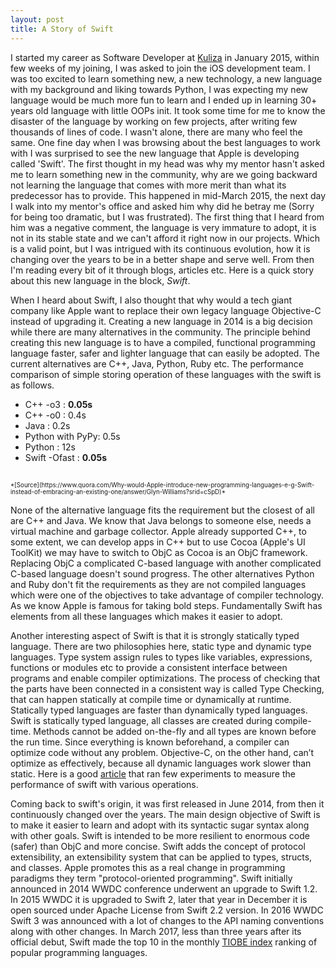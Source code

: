 ```yaml
---
layout: post
title: A Story of Swift
---
```


I started my career as Software Developer at [Kuliza](https://kuliza.com) in January 2015, within few weeks of my joining, I was asked to join the iOS development team. I was too excited to learn something new, a new technology, a new language with my background and liking towards Python, I was expecting my new language would be much more fun to learn and I ended up in learning 30+ years old language with little OOPs init. It took some time for me to know the disaster of the language by working on few projects, after writing few thousands of lines of code. I wasn't alone, there are many who feel the same. One fine day when I was browsing about the best languages to work with I was surprised to see the new language that Apple is developing called 'Swift'. The first thought in my head was why my mentor hasn't asked me to learn something new in the community, why are we going backward not learning the language that comes with more merit than what its predecessor has to provide. This happened in mid-March 2015, the next day I walk into my mentor's office and asked him why did he betray me (Sorry for being too dramatic, but I was frustrated). The first thing that I heard from him was a negative comment, the language is very immature to adopt, it is not in its stable state and we can't afford it right now in our projects. Which is a valid point, but I was intrigued with its continuous evolution, how it is changing over the years to be in a better shape and serve well. From then I'm reading every bit of it through blogs, articles etc. Here is a quick story about this new language in the block, *Swift*.

When I heard about Swift, I also thought that why would a tech giant company like Apple want to replace their own legacy language Objective-C instead of upgrading it. Creating a new language in 2014 is a big decision while there are many alternatives in the community. The principle behind creating this new language is to have a compiled, functional programming language faster, safer and lighter language that can easily be adopted. The current alternatives are C++, Java, Python, Ruby etc. The performance comparison of simple storing operation of these languages with the swift is as follows. 

* C++ -o3 : **0.05s**
* C++ -o0 : 0.4s
* Java : 0.2s
* Python with PyPy: 0.5s
* Python : 12s
* Swift -Ofast : **0.05s**
<br>
<sub><sup>*[Source](https://www.quora.com/Why-would-Apple-introduce-new-programming-languages-e-g-Swift-instead-of-embracing-an-existing-one/answer/Glyn-Williams?srid=cSpD)* </sup></sub>

None of the alternative language fits the requirement but the closest of all are C++ and Java. We know that Java belongs to someone else, needs a virtual machine and garbage collector. Apple already supported C++, to some extent, we can develop apps in C++ but to use Cocoa (Apple's UI ToolKit) we may have to switch to ObjC as Cocoa is an ObjC framework. Replacing ObjC a complicated C-based language with another complicated C-based language doesn't sound progress. The other alternatives Python and Ruby don't fit the requirements as they are not compiled languages which were one of the objectives to take advantage of compiler technology. As we know Apple is famous for taking bold steps. Fundamentally Swift has elements from all these languages which makes it easier to adopt. 

Another interesting aspect of Swift is that it is strongly statically typed language. There are two philosophies here, static type and dynamic type languages. Type system assign rules to types like variables, expressions, functions or modules etc to provide a consistent interface between programs and enable compiler optimizations. The process of checking that the parts have been connected in a consistent way is called Type Checking, that can happen statically at compile time or dynamically at runtime. Statically typed languages are faster than dynamically typed languages. Swift is statically typed language, all classes are created during compile-time. Methods cannot be added on-the-fly and all types are known before the run time. Since everything is known beforehand, a compiler can optimize code without any problem. Objective-C, on the other hand, can’t optimize as effectively, because all dynamic languages work slower than static. Here is a good [article](https://yalantis.com/blog/is-swift-faster-than-objective-c/) that ran few experiments to measure the performance of swift with various operations. 

Coming back to swift's origin, it was first released in June 2014, from then it continuously changed over the years. The main design objective of Swift is to make it easier to learn and adopt with its syntactic sugar syntax along with other goals. Swift is intended to be more resilient to enormous code (safer) than ObjC and more concise. Swift adds the concept of protocol extensibility, an extensibility system that can be applied to types, structs, and classes. Apple promotes this as a real change in programming paradigms they term "protocol-oriented programming". Swift initially announced in 2014 WWDC conference underwent an upgrade to Swift 1.2. In 2015 WWDC it is upgraded to Swift 2, later that year in December it is open sourced under Apache License from Swift 2.2 version. In 2016 WWDC Swift 3 was announced with a lot of changes to the API naming conventions along with other changes. In March 2017, less than three years after its official debut, Swift made the top 10 in the monthly [TIOBE index](https://www.tiobe.com/tiobe-index/) ranking of popular programming languages.                